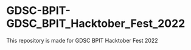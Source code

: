 # GDSC-BPIT-GDSC_BPIT_Hacktober_Fest_2022
This repository is made for GDSC BPIT Hacktober Fest 2022
